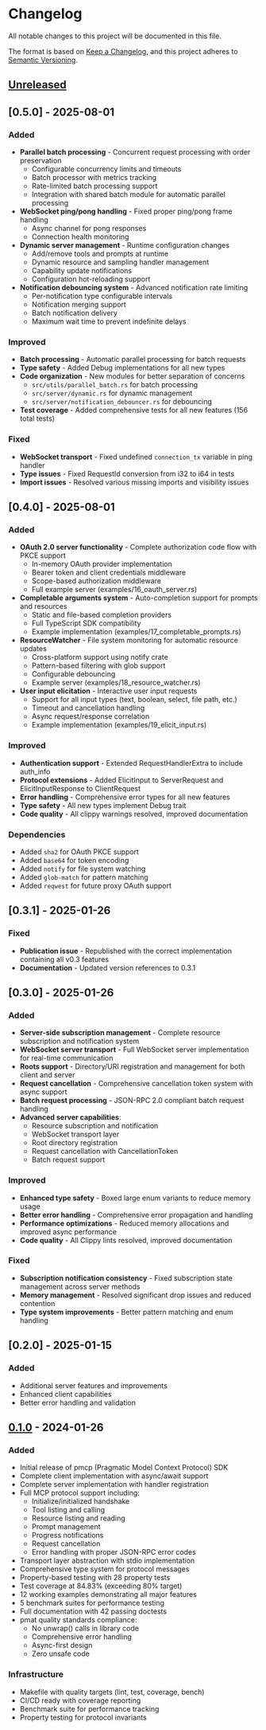 # Changelog

All notable changes to this project will be documented in this file.

The format is based on [Keep a Changelog](https://keepachangelog.com/en/1.0.0/),
and this project adheres to [Semantic Versioning](https://semver.org/spec/v2.0.0.html).

## [Unreleased]

## [0.5.0] - 2025-08-01

### Added
- **Parallel batch processing** - Concurrent request processing with order preservation
  - Configurable concurrency limits and timeouts
  - Batch processor with metrics tracking
  - Rate-limited batch processing support
  - Integration with shared batch module for automatic parallel processing
- **WebSocket ping/pong handling** - Fixed proper ping/pong frame handling
  - Async channel for pong responses
  - Connection health monitoring
- **Dynamic server management** - Runtime configuration changes
  - Add/remove tools and prompts at runtime
  - Dynamic resource and sampling handler management
  - Capability update notifications
  - Configuration hot-reloading support
- **Notification debouncing system** - Advanced notification rate limiting
  - Per-notification type configurable intervals
  - Notification merging support
  - Batch notification delivery
  - Maximum wait time to prevent indefinite delays

### Improved
- **Batch processing** - Automatic parallel processing for batch requests
- **Type safety** - Added Debug implementations for all new types
- **Code organization** - New modules for better separation of concerns
  - `src/utils/parallel_batch.rs` for batch processing
  - `src/server/dynamic.rs` for dynamic management
  - `src/server/notification_debouncer.rs` for debouncing
- **Test coverage** - Added comprehensive tests for all new features (156 total tests)

### Fixed
- **WebSocket transport** - Fixed undefined `connection_tx` variable in ping handler
- **Type issues** - Fixed RequestId conversion from i32 to i64 in tests
- **Import issues** - Resolved various missing imports and visibility issues

## [0.4.0] - 2025-08-01

### Added
- **OAuth 2.0 server functionality** - Complete authorization code flow with PKCE support
  - In-memory OAuth provider implementation
  - Bearer token and client credentials middleware
  - Scope-based authorization middleware
  - Full example server (examples/16_oauth_server.rs)
- **Completable arguments system** - Auto-completion support for prompts and resources
  - Static and file-based completion providers
  - Full TypeScript SDK compatibility
  - Example implementation (examples/17_completable_prompts.rs)
- **ResourceWatcher** - File system monitoring for automatic resource updates
  - Cross-platform support using notify crate
  - Pattern-based filtering with glob support
  - Configurable debouncing
  - Example server (examples/18_resource_watcher.rs)
- **User input elicitation** - Interactive user input requests
  - Support for all input types (text, boolean, select, file path, etc.)
  - Timeout and cancellation handling
  - Async request/response correlation
  - Example implementation (examples/19_elicit_input.rs)

### Improved
- **Authentication support** - Extended RequestHandlerExtra to include auth_info
- **Protocol extensions** - Added ElicitInput to ServerRequest and ElicitInputResponse to ClientRequest
- **Error handling** - Comprehensive error types for all new features
- **Type safety** - All new types implement Debug trait
- **Code quality** - All clippy warnings resolved, improved documentation

### Dependencies
- Added `sha2` for OAuth PKCE support
- Added `base64` for token encoding
- Added `notify` for file system watching
- Added `glob-match` for pattern matching
- Added `reqwest` for future proxy OAuth support

## [0.3.1] - 2025-01-26

### Fixed
- **Publication issue** - Republished with the correct implementation containing all v0.3 features
- **Documentation** - Updated version references to 0.3.1

## [0.3.0] - 2025-01-26

### Added
- **Server-side subscription management** - Complete resource subscription and notification system
- **WebSocket server transport** - Full WebSocket server implementation for real-time communication
- **Roots support** - Directory/URI registration and management for both client and server
- **Request cancellation** - Comprehensive cancellation token system with async support
- **Batch request processing** - JSON-RPC 2.0 compliant batch request handling
- **Advanced server capabilities**:
  - Resource subscription and notification
  - WebSocket transport layer
  - Root directory registration
  - Request cancellation with CancellationToken
  - Batch request support

### Improved
- **Enhanced type safety** - Boxed large enum variants to reduce memory usage
- **Better error handling** - Comprehensive error propagation and handling
- **Performance optimizations** - Reduced memory allocations and improved async performance
- **Code quality** - All Clippy lints resolved, improved documentation

### Fixed
- **Subscription notification consistency** - Fixed subscription state management across server methods
- **Memory management** - Resolved significant drop issues and reduced contention
- **Type system improvements** - Better pattern matching and enum handling

## [0.2.0] - 2025-01-15

### Added
- Additional server features and improvements
- Enhanced client capabilities
- Better error handling and validation

## [0.1.0] - 2024-01-26

### Added
- Initial release of pmcp (Pragmatic Model Context Protocol) SDK
- Complete client implementation with async/await support
- Complete server implementation with handler registration
- Full MCP protocol support including:
  - Initialize/initialized handshake
  - Tool listing and calling
  - Resource listing and reading
  - Prompt management
  - Progress notifications
  - Request cancellation
  - Error handling with proper JSON-RPC error codes
- Transport layer abstraction with stdio implementation
- Comprehensive type system for protocol messages
- Property-based testing with 28 property tests
- Test coverage at 84.83% (exceeding 80% target)
- 12 working examples demonstrating all major features
- 5 benchmark suites for performance testing
- Full documentation with 42 passing doctests
- pmat quality standards compliance:
  - No unwrap() calls in library code
  - Comprehensive error handling
  - Async-first design
  - Zero unsafe code

### Infrastructure
- Makefile with quality targets (lint, test, coverage, bench)
- CI/CD ready with coverage reporting
- Benchmark suite for performance tracking
- Property testing for protocol invariants

[Unreleased]: https://github.com/paiml/pmcp/compare/v0.1.0...HEAD
[0.1.0]: https://github.com/paiml/pmcp/releases/tag/v0.1.0